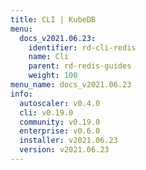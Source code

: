 ```yaml
---
title: CLI | KubeDB
menu:
  docs_v2021.06.23:
    identifier: rd-cli-redis
    name: Cli
    parent: rd-redis-guides
    weight: 100
menu_name: docs_v2021.06.23
info:
  autoscaler: v0.4.0
  cli: v0.19.0
  community: v0.19.0
  enterprise: v0.6.0
  installer: v2021.06.23
  version: v2021.06.23
---
```


